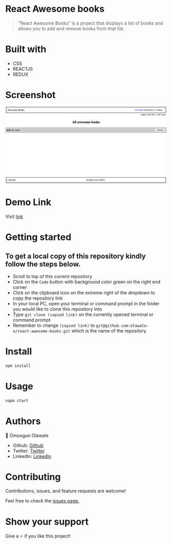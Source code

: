 # React Awesome books

> "React Awesome Books" is a project that displays a list of books and allows you to add and remove books from that list.

# Built with

- CSS
- REACTJS
- REDUX

# Screenshot
![screenshot](https://github.com/olawale-o/react-awesome-books/blob/main/src/assets/screenshot.png?raw=true")

# Demo Link
Visit [link](https://www.linkedin.com/in/olawaleomoogun/)

# Getting started

## To get a local copy of this repository kindly follow the steps below.
- Scroll to top of this current repository
- Click on the `Code` button with background color green on the right end corner
- Click on the clipboard icon on the extreme right of the dropdown to copy the repository link
- In your local PC, open your terminal or command prompt in the folder you would like to clone this repository into
- Type `git clone (copied link)` on the currently opened terminal or command prompt
- Remember to change `(copied link)` to `git@github.com:olawale-o/react-awesome-books.git` which is the name of the repository

# Install

```bash
npm install
```

# Usage

```bash
napm start
```
# Authors

:bust_in_silhouette: Omoogun Olawale

- Github: [Github](https://github.com/olawale-o)
- Twitter: [Twitter](https://twitter.com/ibreaktherules)
- LinkedIn: [LinkedIn](https://www.linkedin.com/in/olawale-omoogun-330a051b1/)

# Contributing
Contributions, issues, and feature requests are welcome!

Feel free to check the [issues page.](https://github.com/olawale-o/react-awesome-books/issues)

# Show your support
Give a :star: if you like this project!